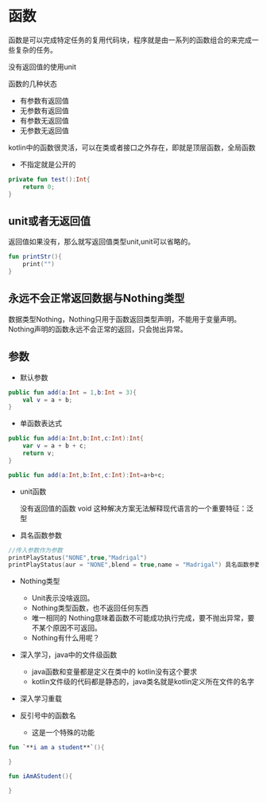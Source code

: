 # 函数

函数是可以完成特定任务的复用代码块，程序就是由一系列的函数组合的来完成一些复杂的任务。

没有返回值的使用unit

函数的几种状态

- 有参数有返回值
- 无参数有返回值
- 有参数无返回值
- 无参数无返回值

kotlin中的函数很灵活，可以在类或者接口之外存在，即就是顶层函数，全局函数

- 不指定就是公开的

```kotlin
private fun test():Int{
    return 0;
}
```

## unit或者无返回值

返回值如果没有，那么就写返回值类型unit,unit可以省略的。

```kotlin
fun printStr(){
    print("")
}
```

## 永远不会正常返回数据与Nothing类型

数据类型Nothing，Nothing只用于函数返回类型声明，不能用于变量声明。Nothing声明的函数永远不会正常的返回，只会抛出异常。


## 参数

- 默认参数

```kotlin
public fun add(a:Int = 1,b:Int = 3){
    val v = a + b;
}
```

- 单函数表达式
```kotlin
public fun add(a:Int,b:Int,c:Int):Int{
    var v = a + b + c;
    return v;
}

public fun add(a:Int,b:Int,c:Int):Int=a+b+c;

```

- unit函数

     没有返回值的函数 void 这种解决方案无法解释现代语言的一个重要特征：泛型

- 具名函数参数
```kotlin
//传入参数作为参数
printPlayStatus("NONE",true,"Madrigal")
printPlayStatus(aur = "NONE",blend = true,name = "Madrigal") 具名函数参数，可以不关心函数参数的顺序
```

- Nothing类型 
  - Unit表示没啥返回。
  - Nothing类型函数，也不返回任何东西
  - 唯一相同的  Nothing意味着函数不可能成功执行完成，要不抛出异常，要不某个原因不可返回。
  - Nothing有什么用呢？

- 深入学习，java中的文件级函数

    - java函数和变量都是定义在类中的  kotlin没有这个要求 
    - kotlin文件级的代码都是静态的，java类名就是kotlin定义所在文件的名字


- 深入学习重载

- 反引号中的函数名
  - 这是一个特殊的功能
```kotlin
fun `**i am a student**`(){

}

fun iAmAStudent(){

}
```